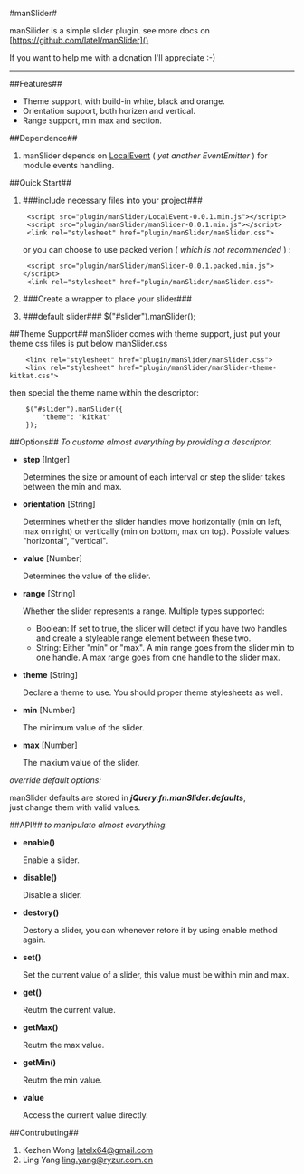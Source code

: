 #manSlider#

manSilider is a simple slider plugin.
see more docs on [https://github.com/latel/manSlider]()

If you want to help me with a donation I'll appreciate :-)

---

##Features##
* Theme support, with build-in white, black and orange.
* Orientation support, both horizen and vertical.
* Range support, min max and section.

##Dependence##

1. manSlider depends on [LocalEvent](http://github.com/latel/LocalEvent) ( *yet another EventEmitter* ) for module events handling.


##Quick Start##
1. ###include necessary files into your project###

        <script src="plugin/manSlider/LocalEvent-0.0.1.min.js"></script>
	    <script src="plugin/manSlider/manSlider-0.0.1.min.js"></script>
        <link rel="stylesheet" href="plugin/manSlider/manSlider.css">
        
   or you can choose to use packed verion ( *which is not recommended* ) :
   
        <script src="plugin/manSlider/manSlider-0.0.1.packed.min.js"></script>
        <link rel="stylesheet" href="plugin/manSlider/manSlider.css">
        
2. ###Create a wrapper to place your slider###
        <div id="slider"></div>

3. ###default slider###
        $("#slider").manSlider();

##Theme Support##
manSlider comes with theme support, just put your theme css files is put below manSlider.css

        <link rel="stylesheet" href="plugin/manSlider/manSlider.css">
        <link rel="stylesheet" href="plugin/manSlider/manSlider-theme-kitkat.css">
        
then special the theme name within the descriptor:

        $("#slider").manSlider({
            "theme": "kitkat"
        });

##Options##
*To custome almost everything by providing a descriptor.*

- **step** [Intger]

   Determines the size or amount of each interval or step the slider takes between the min 
   and max.
   
- **orientation** [String]

   Determines whether the slider handles move horizontally (min on left, max on right) 
   or vertically (min on bottom, max on top). Possible values: "horizontal", "vertical".

- **value** [Number]

   Determines the value of the slider. 
   
- **range** [String]

   Whether the slider represents a range.
   Multiple types supported:   
   + Boolean: If set to true, the slider will detect if you have two handles and create a styleable range element between these two.
   + String: Either "min" or "max". A min range goes from the slider min to one handle. A max range goes from one handle to the slider max.

- **theme** [String]

   Declare a theme to use. You should proper theme stylesheets as well.

- **min** [Number]
   
   The minimum value of the slider.

- **max** [Number]

   The maxium value of the slider.

*override default options:*

manSlider defaults are stored in ***jQuery.fn.manSlider.defaults***,  
just change them with valid values.



##API##
*to manipulate almost everything.*

- **enable()**

  Enable a slider.
 
- **disable()**

  Disable a slider.

- **destory()**

  Destory a slider, you can whenever retore it by using enable method again.
  
- **set()**

  Set the current value of a slider, this value must be within min and max. 
  
- **get()**

  Reutrn the current value.

- **getMax()**

  Reutrn the max value.

- **getMin()**

  Reutrn the min value.

- **value**

  Access the current value directly.
  

##Contrubuting##

1. Kezhen Wong <latelx64@gmail.com>
2. Ling Yang <ling.yang@ryzur.com.cn>